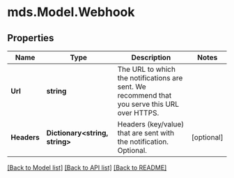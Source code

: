 # mds.Model.Webhook
## Properties

Name | Type | Description | Notes
------------ | ------------- | ------------- | -------------
**Url** | **string** | The URL to which the notifications are sent. We recommend that you serve this URL over HTTPS. | 
**Headers** | **Dictionary&lt;string, string&gt;** | Headers (key/value) that are sent with the notification. Optional. | [optional] 

[[Back to Model list]](../README.md#documentation-for-models) [[Back to API list]](../README.md#documentation-for-api-endpoints) [[Back to README]](../README.md)

